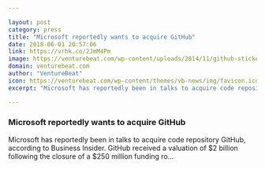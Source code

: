 ```yaml
---

layout: post
category: press
title: "Microsoft reportedly wants to acquire GitHub"
date: 2018-06-01 20:57:06
link: https://vrhk.co/2JmM4Pm
image: https://venturebeat.com/wp-content/uploads/2014/11/github-sticker-stuntguy3000-flickr.jpg?fit=2048%2C1356&strip=all
domain: venturebeat.com
author: "VentureBeat"
icon: https://venturebeat.com/wp-content/themes/vb-news/img/favicon.ico
excerpt: "Microsoft has reportedly been in talks to acquire code repository GitHub, according to Business Insider. GitHub received a valuation of $2 billion following the closure of a $250 million funding ro…"

---
```


### Microsoft reportedly wants to acquire GitHub

Microsoft has reportedly been in talks to acquire code repository GitHub, according to Business Insider. GitHub received a valuation of $2 billion following the closure of a $250 million funding ro…